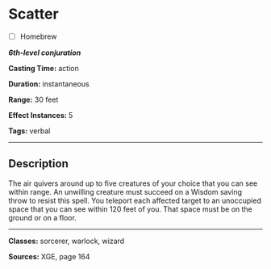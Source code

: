 # Scatter

- [ ] Homebrew

***6th-level conjuration***

**Casting Time:** action

**Duration:** instantaneous

**Range:** 30 feet

**Effect Instances:** 5

**Tags:** verbal

---

## Description
The air quivers around up to five creatures of your choice that you can see within range. An unwilling creature must succeed on a Wisdom saving throw to resist this spell. You teleport each affected target to an unoccupied space that you can see within 120 feet of you. That space must be on the ground or on a floor.

---

**Classes:** sorcerer, warlock, wizard

**Sources:** XGE, page 164
